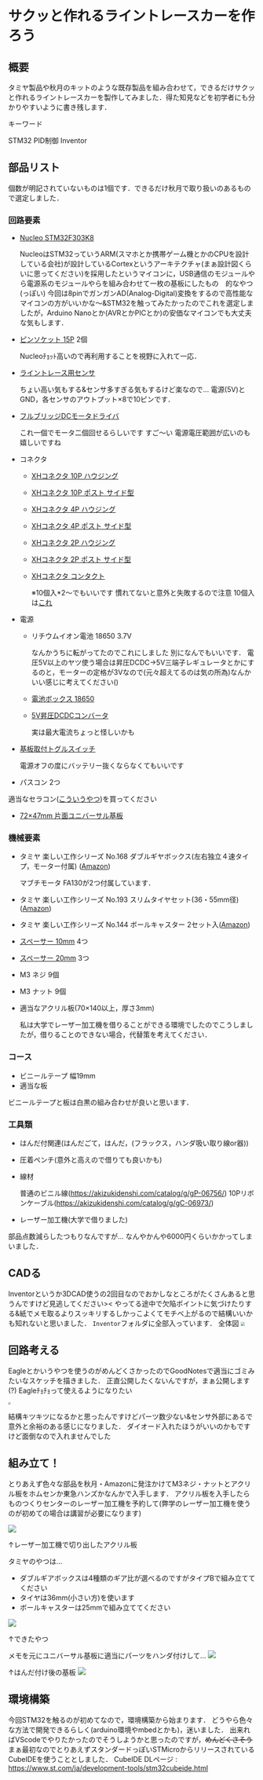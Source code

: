 # サクッと作れるライントレースカーを作ろう

## 概要

タミヤ製品や秋月のキットのような既存製品を組み合わせて，できるだけサクッと作れるライントレースカーを製作してみました．得た知見などを初学者にも分かりやすいように書き残します．

キーワード

STM32 PID制御 Inventor

## 部品リスト

個数が明記されていないものは1個です．できるだけ秋月で取り扱いのあるもので選定しました．

### 回路要素

- [Nucleo STM32F303K8](https://akizukidenshi.com/catalog/g/gM-10172/)
    
    NucleoはSTM32っていうARM(スマホとか携帯ゲーム機とかのCPUを設計している会社)が設計しているCortexというアーキテクチャ(まぁ設計図くらいに思ってください)を採用したというマイコンに，USB通信のモジュールやら電源系のモジュールやらを組み合わせて一枚の基板にしたもの　的なやつ(っぽい)
    今回は8pinでガンガンAD(Analog-Digital)変換をするので高性能なマイコンの方がいいかな～&STM32を触ってみたかったのでこれを選定しましたが，Arduino Nanoとか(AVRとかPICとか)の安価なマイコンでも大丈夫な気もします．
- [ピンソケット 15P](https://akizukidenshi.com/catalog/g/gC-10102/) 2個
    
    Nucleoﾁｮｯﾄ高いので再利用することを視野に入れて一応．
- [ライントレース用センサ](https://akizukidenshi.com/catalog/g/gM-13416/)
    
    ちょい高い気もする&センサ多すぎる気もするけど楽なので...
    電源(5V)とGND，各センサのアウトプット×8で10ピンです．
- [フルブリッジDCモータドライバ](https://akizukidenshi.com/catalog/g/gK-09848/)
    
    これ一個でモータ二個回せるらしいです すご～い 電源電圧範囲が広いのも嬉しいですね
- コネクタ
    - [XHコネクタ 10P ハウジング](https://akizukidenshi.com/catalog/g/gC-12843/)
    - [XHコネクタ 10P ポスト サイド型](https://akizukidenshi.com/catalog/g/gC-13897/)
    - [XHコネクタ 4P ハウジング](https://akizukidenshi.com/catalog/g/gC-12257/)
    - [XHコネクタ 4P ポスト  サイド型](https://akizukidenshi.com/catalog/g/gC-12842/)
    - [XHコネクタ 2P ハウジング](https://akizukidenshi.com/catalog/g/gC-12255/)
    - [XHコネクタ 2P ポスト サイド型](https://akizukidenshi.com/catalog/g/gC-12262/)
    - [XHコネクタ コンタクト](https://akizukidenshi.com/catalog/g/gC-12265/)
      
      ※10個入*2～でもいいです 慣れてないと意外と失敗するので注意 10個入は[これ](https://akizukidenshi.com/catalog/g/gC-12264/)
- 電源
    - リチウムイオン電池 18650 3.7V
      
      なんかうちに転がってたのでこれにしました 別になんでもいいです．
      電圧5V以上のヤツ使う場合は昇圧DCDC→5V三端子レギュレータとかにするのと，モーターの定格が3Vなので(元々超えてるのは気の所為)なんかいい感じに考えてください()
    - [電池ボックス 18650](https://akizukidenshi.com/catalog/g/gP-08407/)
    - [5V昇圧DCDCコンバータ](https://akizukidenshi.com/catalog/g/gK-13065/)
      
      実は最大電流ちょっと怪しいかも
- [基板取付トグルスイッチ](https://akizukidenshi.com/catalog/g/gP-00300/)
  
  電源オフの度にバッテリー抜くならなくてもいいです
- パスコン 2つ
 
 適当なセラコン([こういうやつ](https://akizukidenshi.com/catalog/g/gP-10147/))を買ってください
- [72×47mm 片面ユニバーサル基板](https://akizukidenshi.com/catalog/g/gP-03229/)

### 機械要素

- タミヤ 楽しい工作シリーズ No.168 ダブルギヤボックス(左右独立４速タイプ，モーター付属) ([Amazon](https://www.amazon.co.jp/gp/product/B001Q13BIU/))
  
  マブチモータ FA130が2つ付属しています．
- タミヤ 楽しい工作シリーズ No.193 スリムタイヤセット(36・55mm径) ([Amazon](https://www.amazon.co.jp/gp/product/B003YORNNG/))
- タミヤ 楽しい工作シリーズ No.144 ボールキャスター 2セット入([Amazon](https://www.amazon.co.jp/gp/product/B001VZHRW2/))
- [スペーサー 10mm](https://akizukidenshi.com/catalog/g/gP-08164/) 4つ
- [スペーサー 20mm](https://akizukidenshi.com/catalog/g/gP-07321/) 3つ
- M3 ネジ 9個
- M3 ナット 9個
- 適当なアクリル板(70×140以上，厚さ3mm)
  
  私は大学でレーザー加工機を借りることができる環境でしたのでこうしましたが，借りることのできない場合，代替策を考えてください．

### コース

- ビニールテープ 幅19mm
- 適当な板

ビニールテープと板は白黒の組み合わせが良いと思います．

### 工具類

- はんだ付関連(はんだごて，はんだ，(フラックス，ハンダ吸い取り線or器))
- 圧着ペンチ(意外と高えので借りても良いかも)
- 線材
  
  普通のビニル線(https://akizukidenshi.com/catalog/g/gP-06756/)
  10Pリボンケーブル(https://akizukidenshi.com/catalog/g/gC-06973/)
- レーザー加工機(大学で借りました)

部品点数減らしたつもりなんですが...
なんやかんや6000円くらいかかってしまいました．

## CADる

Inventorというか3DCAD使うの2回目なのでおかしなところがたくさんあると思うんですけど見逃してください><
やってる途中で欠陥ポイントに気づけたりする&紙でメモ取るよりスッキリするしかっこよくてモチベ上がるので結構いいかも知れないと思いました．
`Inventor`フォルダに全部入っています．
全体図
<img src="img/Inventor_overall.png" style="zoom: 50%;" />

## 回路考える

Eagleとかいうやつを使うのがめんどくさかったのでGoodNotesで適当にゴミみたいなスケッチを描きました．
正直公開したくないんですが，まぁ公開します(?)
Eagleﾁｮﾁｮって使えるようになりたい

<img src="img/circuit_sketch.jpg" style="zoom:33%;" />

結構キツキツになるかと思ったんですけどパーツ数少ない&センサ外部にあるで意外と余裕のある感じになりました．
ダイオード入れたほうがいいのかもですけど面倒なので入れませんでした

## 組み立て！

とりあえず色々な部品を秋月・Amazonに発注かけてM3ネジ・ナットとアクリル板をホムセンか東急ハンズかなんかで入手します．
アクリル板を入手したらものつくりセンターのレーザー加工機を予約して(弊学のレーザー加工機を使うのが初めての場合は講習が必要になります)

![](img/acrylicBoard.jpg)

↑レーザー加工機で切り出したアクリル板

タミヤのやつは...

- ダブルギアボックスは4種類のギア比が選べるのですがタイプBで組み立ててください
- タイヤは36mm(小さい方)を使います
- ボールキャスターは25mmで組み立ててください

![](img/tamiya.jpg)

↑できたやつ

メモを元にユニバーサル基板に適当にパーツをハンダ付けして...
![](img/circuit.jpg)

↑はんだ付け後の基板
![](img/overall.jpg)

## 環境構築

今回STM32を触るのが初めてなので，環境構築から始まります．
どうやら色々な方法で開発できるらしく(arduino環境やmbedとかも)，迷いました．
出来ればVScodeでやりたかったのでそうしようかと思ったのですが，~~めんどくさそう~~まぁ最初なのでとりあえずスタンダードっぽいSTMicroからリリースされているCubeIDEを使うこととしました．
CubeIDE DLページ : https://www.st.com/ja/development-tools/stm32cubeide.html

